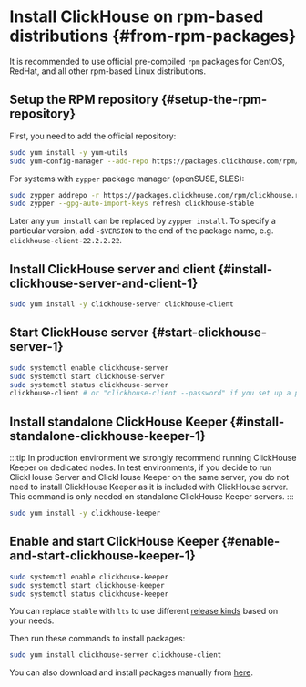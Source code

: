 # Install ClickHouse on rpm-based distributions {#from-rpm-packages}

It is recommended to use official pre-compiled `rpm` packages for CentOS, RedHat, and all other rpm-based Linux distributions.

## Setup the RPM repository {#setup-the-rpm-repository}
First, you need to add the official repository:

```bash
sudo yum install -y yum-utils
sudo yum-config-manager --add-repo https://packages.clickhouse.com/rpm/clickhouse.repo
```

For systems with `zypper` package manager (openSUSE, SLES):

```bash
sudo zypper addrepo -r https://packages.clickhouse.com/rpm/clickhouse.repo -g
sudo zypper --gpg-auto-import-keys refresh clickhouse-stable
```

Later any `yum install` can be replaced by `zypper install`. To specify a particular version, add `-$VERSION` to the end of the package name, e.g. `clickhouse-client-22.2.2.22`.

## Install ClickHouse server and client {#install-clickhouse-server-and-client-1}

```bash
sudo yum install -y clickhouse-server clickhouse-client
```

## Start ClickHouse server {#start-clickhouse-server-1}

```bash
sudo systemctl enable clickhouse-server
sudo systemctl start clickhouse-server
sudo systemctl status clickhouse-server
clickhouse-client # or "clickhouse-client --password" if you set up a password.
```

## Install standalone ClickHouse Keeper {#install-standalone-clickhouse-keeper-1}

:::tip
In production environment we strongly recommend running ClickHouse Keeper on dedicated nodes.
In test environments, if you decide to run ClickHouse Server and ClickHouse Keeper on the same server,  you do not need to install ClickHouse Keeper as it is included with ClickHouse server.
This command is only needed on standalone ClickHouse Keeper servers.
:::

```bash
sudo yum install -y clickhouse-keeper
```

## Enable and start ClickHouse Keeper {#enable-and-start-clickhouse-keeper-1}

```bash
sudo systemctl enable clickhouse-keeper
sudo systemctl start clickhouse-keeper
sudo systemctl status clickhouse-keeper
```

You can replace `stable` with `lts` to use different [release kinds](/knowledgebase/production) based on your needs.

Then run these commands to install packages:

```bash
sudo yum install clickhouse-server clickhouse-client
```

You can also download and install packages manually from [here](https://packages.clickhouse.com/rpm/stable).
